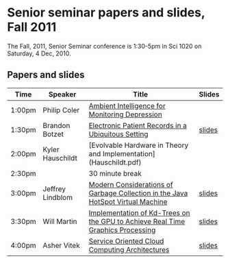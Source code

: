 # Senior seminar papers and slides, Fall 2011

The Fall, 2011, Senior Seminar conference is 1:30-5pm in Sci 1020 on Saturday, 4 Dec, 2010.

## Papers and slides

| Time | Speaker  | Title       | Slides  |
| -----|----------|-------------|---------|
| 1:00pm | Philip Coler  | [Ambient Intelligence for Monitoring Depression](Coler.pdf) |
| 1:30pm | Brandon Botzet  | [Electronic Patient Records in a Ubiquitous Setting](Botzet.pdf) | [slides](mullinslides.pdf) |
| 2:00pm | Kyler Hauschildt   | [Evolvable Hardware in Theory and Implementation] (Hauschildt.pdf)|
| 2:30pm | | 30 minute break 
| 3:00pm | Jeffrey Lindblom | [Modern Considerations of Garbage Collection in the Java HotSpot Virtual Machine](Lindblom.pdf) | [slides](Lindblomslides.pdf) |
| 3:30pm | Will Martin | [Implementation of Kd-Trees on the GPU to Achieve Real Time Graphics Processing](Martin.pdf) | [slides](Martinslides.pdf) |
| 4:00pm | Asher Vitek  | [Service Oriented Cloud Computing Architectures](Vitek.pdf) | [slides](Vitekslides.pdf) |
